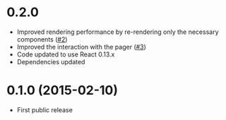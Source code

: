 # 0.2.0 #

* Improved rendering performance by re-rendering only the necessary components ([#2][])
* Improved the interaction with the pager ([#3][])
* Code updated to use React 0.13.x
* Dependencies updated

[#2]: https://github.com/AurelioDeRosa/ConfAgenda/issues/2
[#3]: https://github.com/AurelioDeRosa/ConfAgenda/issues/3

# 0.1.0 (2015-02-10) #

* First public release
